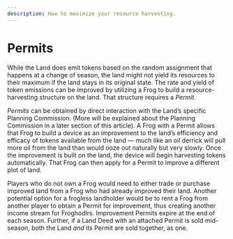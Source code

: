 ```yaml
---
description: How to maximize your resource harvesting.
---
```


# Permits

While the Land does emit tokens based on the random assignment that happens at a change of season, the land might not yield its resources to their maximum if the land stays in its original state. The rate and yield of token emissions can be improved by utilizing a Frog to build a resource-harvesting structure on the land. That structure requires a _Permit._

_Permits_ can be obtained by direct interaction with the Land’s specific Planning Commission. (More will be explained about the Planning Commission in a later section of this article). A Frog with a Permit allows that Frog to build a device as an improvement to the land’s efficiency and efficacy of tokens available from the land — much like an oil derrick will pull more oil from the land than would ooze out naturally but very slowly. Once the improvement is built on the land, the device will begin harvesting tokens automatically. That Frog can then apply for a Permit to improve a different plot of land.

Players who do not own a Frog would need to either trade or purchase improved land from a Frog who had already improved their land. Another potential option for a frogless landholder would be to rent a Frog from another player to obtain a Permit for improvement, thus creating another income stream for Froghodlrs. Improvement Permits expire at the end of each season. Further, if a Land Deed with an attached Permit is sold mid-season, both the Land _and_ its Permit are sold together, as one.
